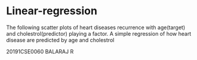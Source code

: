 # Linear-regression
The following scatter plots of heart diseases recurrence with age(target) and cholestrol(predictor) playing a factor.
A simple regression of how heart disease are predicted by age and cholestrol

20191CSE0060
BALARAJ R
